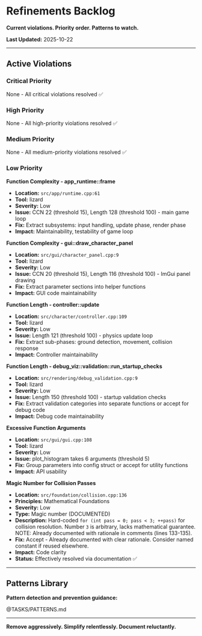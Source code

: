 # Refinements Backlog

**Current violations. Priority order. Patterns to watch.**

**Last Updated:** 2025-10-22

---

## Active Violations

### Critical Priority

None - All critical violations resolved ✅

### High Priority

None - All high-priority violations resolved ✅

### Medium Priority

None - All medium-priority violations resolved ✅


### Low Priority

**Function Complexity - app_runtime::frame**
- **Location:** `src/app/runtime.cpp:61`
- **Tool:** lizard
- **Severity:** Low
- **Issue:** CCN 22 (threshold 15), Length 128 (threshold 100) - main game loop
- **Fix:** Extract subsystems: input handling, update phase, render phase
- **Impact:** Maintainability, testability of game loop

**Function Complexity - gui::draw_character_panel**
- **Location:** `src/gui/character_panel.cpp:9`
- **Tool:** lizard
- **Severity:** Low
- **Issue:** CCN 20 (threshold 15), Length 116 (threshold 100) - ImGui panel drawing
- **Fix:** Extract parameter sections into helper functions
- **Impact:** GUI code maintainability

**Function Length - controller::update**
- **Location:** `src/character/controller.cpp:109`
- **Tool:** lizard
- **Severity:** Low
- **Issue:** Length 121 (threshold 100) - physics update loop
- **Fix:** Extract sub-phases: ground detection, movement, collision response
- **Impact:** Controller maintainability

**Function Length - debug_viz::validation::run_startup_checks**
- **Location:** `src/rendering/debug_validation.cpp:9`
- **Tool:** lizard
- **Severity:** Low
- **Issue:** Length 150 (threshold 100) - startup validation checks
- **Fix:** Extract validation categories into separate functions or accept for debug code
- **Impact:** Debug code maintainability

**Excessive Function Arguments**
- **Location:** `src/gui/gui.cpp:108`
- **Tool:** lizard
- **Severity:** Low
- **Issue:** plot_histogram takes 6 arguments (threshold 5)
- **Fix:** Group parameters into config struct or accept for utility functions
- **Impact:** API usability

**Magic Number for Collision Passes**
- **Location:** `src/foundation/collision.cpp:136`
- **Principles:** Mathematical Foundations
- **Severity:** Low
- **Type:** Magic number (DOCUMENTED)
- **Description:** Hard-coded `for (int pass = 0; pass < 3; ++pass)` for collision resolution. Number `3` is arbitrary, lacks mathematical guarantee. NOTE: Already documented with rationale in comments (lines 133-135).
- **Fix:** Accept - Already documented with clear rationale. Consider named constant if reused elsewhere.
- **Impact:** Code clarity
- **Status:** Effectively resolved via documentation ✅


---

## Patterns Library

**Pattern detection and prevention guidance:**

@TASKS/PATTERNS.md

---

**Remove aggressively. Simplify relentlessly. Document reluctantly.**
